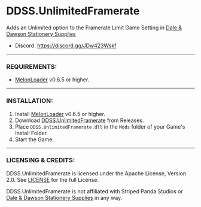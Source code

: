 # DDSS.UnlimitedFramerate
Adds an Unlimited option to the Framerate Limit Game Setting in [Dale & Dawson Stationery Supplies](https://store.steampowered.com/app/2920570/Dale__Dawson_Stationery_Supplies/)

* Discord: https://discord.gg/JDw423Wskf

---

### REQUIREMENTS:

- [MelonLoader](https://github.com/LavaGang/MelonLoader/releases) v0.6.5 or higher.

---

### INSTALLATION:

1) Install [MelonLoader](https://github.com/LavaGang/MelonLoader/releases) v0.6.5 or higher.
2) Download [DDSS.UnlimitedFramerate](https://github.com/HerpDerpinstine/DDSS.UnlimitedFramerate/releases) from Releases.
3) Place ``DDSS.UnlimitedFramerate.dll`` in the ``Mods`` folder of your Game's Install Folder.
4) Start the Game.

---

### LICENSING & CREDITS:

DDSS.UnlimitedFramerate is licensed under the Apache License, Version 2.0. See [LICENSE](https://github.com/HerpDerpinstine/DDSS.UnlimitedFramerate/blob/main/LICENSE.md) for the full License.

DDSS.UnlimitedFramerate is not affiliated with Striped Panda Studios or [Dale & Dawson Stationery Supplies](https://store.steampowered.com/app/2920570/Dale__Dawson_Stationery_Supplies/) in any way.
